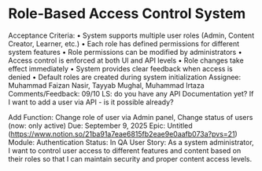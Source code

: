 # Role-Based Access Control System

Acceptance Criteria: • System supports multiple user roles (Admin, Content Creator, Learner, etc.)
• Each role has defined permissions for different system features
• Role permissions can be modified by administrators
• Access control is enforced at both UI and API levels
• Role changes take effect immediately
• System provides clear feedback when access is denied
• Default roles are created during system initialization
Assignee: Muhammad Faizan Nasir, Tayyab Mughal, Muhammad Irtaza
Comments/Feedback: 09/10 LS: do you have any API Documentation yet? If I want to add a user via API - is it possible already?

Add Function: Change role of user via Admin panel, Change status of users (now: only active)
Due: September 9, 2025
Epic: Untitled (https://www.notion.so/21ba91a7eae6815fb2eae9e0aafb073a?pvs=21)
Module: Authentication
Status: In QA
User Story: As a system administrator, I want to control user access to different features and content based on their roles so that I can maintain security and proper content access levels.